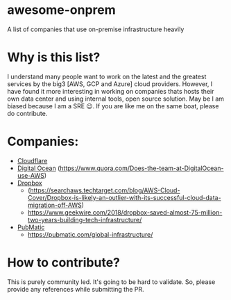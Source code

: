 # awesome-onprem
A list of companies that use on-premise infrastructure heavily

# Why is this list?
I understand many people want to work on the latest and the greatest services by the big3 [AWS, GCP and Azure] cloud providers. However, I have found it more interesting in working on companies thats hosts their own data center and using internal tools, open source solution. May be I am biased because I am a SRE 😉. If you are like me on the same boat, please do contribute.

# Companies:
- [Cloudflare](https://cloudflare.com/) 
- [Digital Ocean](https://www.digitalocean.com/) (https://www.quora.com/Does-the-team-at-DigitalOcean-use-AWS)
- [Dropbox](https://dropbox.com/) 
  - (https://searchaws.techtarget.com/blog/AWS-Cloud-Cover/Dropbox-is-likely-an-outlier-with-its-successful-cloud-data-migration-off-AWS)
  - https://www.geekwire.com/2018/dropbox-saved-almost-75-million-two-years-building-tech-infrastructure/
- [PubMatic](https://pubmatic.com/)
  - https://pubmatic.com/global-infrastructure/  

# How to contribute?
This is purely community led. It's going to be hard to validate. So, please provide any references while submitting the PR.
